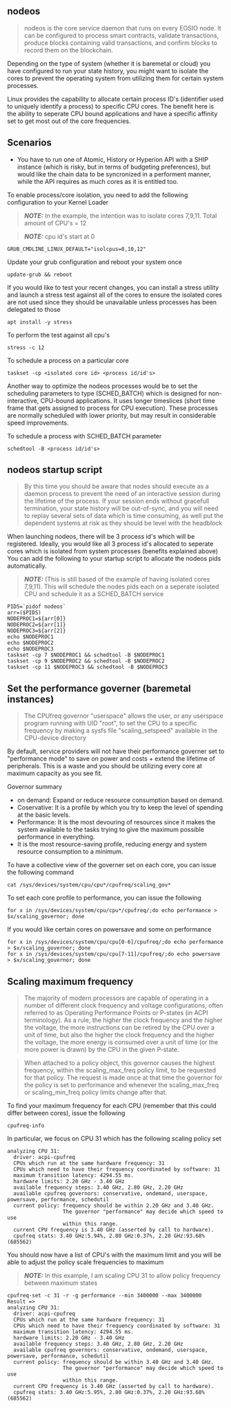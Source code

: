 ## nodeos

> nodeos is the core service daemon that runs on every EOSIO node. It can be configured to process smart contracts, validate transactions, produce blocks containing valid transactions, and confirm blocks to record them on the blockchain.

Depending on the type of system (whether it is baremetal or cloud) you have configured to run your state history, you might want to isolate the cores to prevent the operating system from utilizing them for certain system processes.

Linux provides the capability to allocate certain process ID's (identifier used to uniquely identify a process) to specific CPU cores. The benefit here is the ability to seperate CPU bound applications and have a specific affinity set to get most out of the core frequencies. 

## Scenarios

- You have to run one of Atomic, History or Hyperion API with a SHIP instance (which is risky, but in terms of budgeting preferences), but would like the chain data to be syncronized in a performent manner, while the API requires as much cores as it is entitled too.

To enable process/core isolation, you need to add the following configuration to your Kernel Loader
> **_NOTE:_** In the example, the intention was to isolate cores 7,9,11. Total amount of CPU's = 12
 
> **_NOTE:_** cpu id's start at 0

```
GRUB_CMDLINE_LINUX_DEFAULT="isolcpus=8,10,12"
```
Update your grub configuration and reboot your system once
```
update-grub && reboot
```
If you would like to test your recent changes, you can install a stress utility and launch a stress test against all of the cores to ensure the isolated cores are not used since they should be unavailable unless processes has been delegated to those
```
apt install -y stress
```
To perform the test against all cpu's
```
stress -c 12
```
To schedule a process on a particular core
```
taskset -cp <isolated core id> <process id/id's>
```
Another way to optimize the nodeos processes would be to set the scheduling parameters to type (SCHED_BATCH) which is designed for non-interactive, CPU-bound applications. It uses longer timeslices (short time frame that gets assigned to process for CPU execution). These processes are normally scheduled with lower priority, but may result in considerable speed improvements.

To schedule a process with SCHED_BATCH parameter
```
schedtool -B <process id/id's>
```

## nodeos startup script

>By this time you should be aware that nodes should execute as a daemon process to prevent the need of an interactive session during the lifetime of the process. If your session ends without gracefull termination, your state history will be out-of-sync, and you will need to replay several sets of data which is time consuming, as well put the dependent systems at risk as they should be level with the headblock

When launching nodeos, there will be 3 process id's which will be registered. Ideally, you would like all 3 process id's allocated to seperate cores which is isolated from system processes (benefits explained above)
You can add the following to your startup script to allocate the nodeos pids automatically.
> **_NOTE:_** (This is still based of the example of having isolated cores 7,9,11). This will schedule the nodes pids each on a seperate isolated CPU and schedule it as a SCHED_BATCH service
```
PIDS=`pidof nodeos`
arr=($PIDS)
NODEPROC1=${arr[0]}
NODEPROC2=${arr[1]}
NODEPROC3=${arr[2]}
echo $NODEPROC1
echo $NODEPROC2
echo $NODEPROC3
taskset -cp 7 $NODEPROC1 && schedtool -B $NODEPROC1
taskset -cp 9 $NODEPROC2 && schedtool -B $NODEPROC2
taskset -cp 11 $NODEPROC3 && schedtool -B $NODEPROC3
```

## Set the performance governer (baremetal instances)

>The CPUfreq governor "userspace" allows the user, or any userspace program running with UID "root", to set the CPU to a specific frequency by making a sysfs file "scaling_setspeed" available in the CPU-device directory

By default, service providers will not have their performance governer set to "performance mode" to save on power and costs + extend the lifetime of peripherals. This is a waste and you should be utilizing every core at maximum capacity as you see fit.

Governor summary
- on demand: Expand or reduce resource consumption based on demand.
- Coservative: It is a profile by which you try to keep the level of spending at the basic levels.
- Performance: It is the most devouring of resources since it makes the system available to the tasks trying to give the maximum possible performance in everything.
- It is the most resource-saving profile, reducing energy and system resource consumption to a minimum.

To have a collective view of the governer set on each core, you can issue the following command
```
cat /sys/devices/system/cpu/cpu*/cpufreq/scaling_gov*
```
To set each core profile to performance, you can issue the following
```
for x in /sys/devices/system/cpu/cpu*/cpufreq/;do echo performance > $x/scaling_governor; done
```
If you would like certain cores on powersave and some on performance
```
for x in /sys/devices/system/cpu/cpu[0-6]/cpufreq/;do echo performance > $x/scaling_governor; done
for x in /sys/devices/system/cpu/cpu[7-11]/cpufreq/;do echo powersave > $x/scaling_governor; done
```

## Scaling maximum frequency

>The majority of modern processors are capable of operating in a number of different clock frequency and voltage configurations, often referred to as Operating Performance Points or P-states (in ACPI terminology). As a rule, the higher the clock frequency and the higher the voltage, the more instructions can be retired by the CPU over a unit of time, but also the higher the clock frequency and the higher the voltage, the more energy is consumed over a unit of time (or the more power is drawn) by the CPU in the given P-state.

>When attached to a policy object, this governor causes the highest frequency, within the scaling_max_freq policy limit, to be requested for that policy. The request is made once at that time the governor for the policy is set to performance and whenever the scaling_max_freq or scaling_min_freq policy limits change after that.

To find your maximum frequency for each CPU (remember that this could differ between cores), issue the following
```
cpufreq-info
```
In particular, we focus on CPU 31 which has the following scaling policy set
```
analyzing CPU 31:
  driver: acpi-cpufreq
  CPUs which run at the same hardware frequency: 31
  CPUs which need to have their frequency coordinated by software: 31
  maximum transition latency: 4294.55 ms.
  hardware limits: 2.20 GHz - 3.40 GHz
  available frequency steps: 3.40 GHz, 2.80 GHz, 2.20 GHz
  available cpufreq governors: conservative, ondemand, userspace, powersave, performance, schedutil
  current policy: frequency should be within 2.20 GHz and 3.40 GHz.
                  The governor "performance" may decide which speed to use
                  within this range.
  current CPU frequency is 3.40 GHz (asserted by call to hardware).
  cpufreq stats: 3.40 GHz:5.94%, 2.80 GHz:0.37%, 2.20 GHz:93.68%  (685562)
```
You should now have a list of CPU's with the maximum limit and you will be able to adjust the policy scale frequencies to maximum
> **_NOTE:_** In this example, I am scaling CPU 31 to allow policy frequency between maximum states
```
cpufreq-set -c 31 -r -g performance --min 3400000 --max 3400000
Result => 
analyzing CPU 31:
  driver: acpi-cpufreq
  CPUs which run at the same hardware frequency: 31
  CPUs which need to have their frequency coordinated by software: 31
  maximum transition latency: 4294.55 ms.
  hardware limits: 2.20 GHz - 3.40 GHz
  available frequency steps: 3.40 GHz, 2.80 GHz, 2.20 GHz
  available cpufreq governors: conservative, ondemand, userspace, powersave, performance, schedutil
  current policy: frequency should be within 3.40 GHz and 3.40 GHz.
                  The governor "performance" may decide which speed to use
                  within this range.
  current CPU frequency is 3.40 GHz (asserted by call to hardware).
  cpufreq stats: 3.40 GHz:5.95%, 2.80 GHz:0.37%, 2.20 GHz:93.68%  (685562)
```

